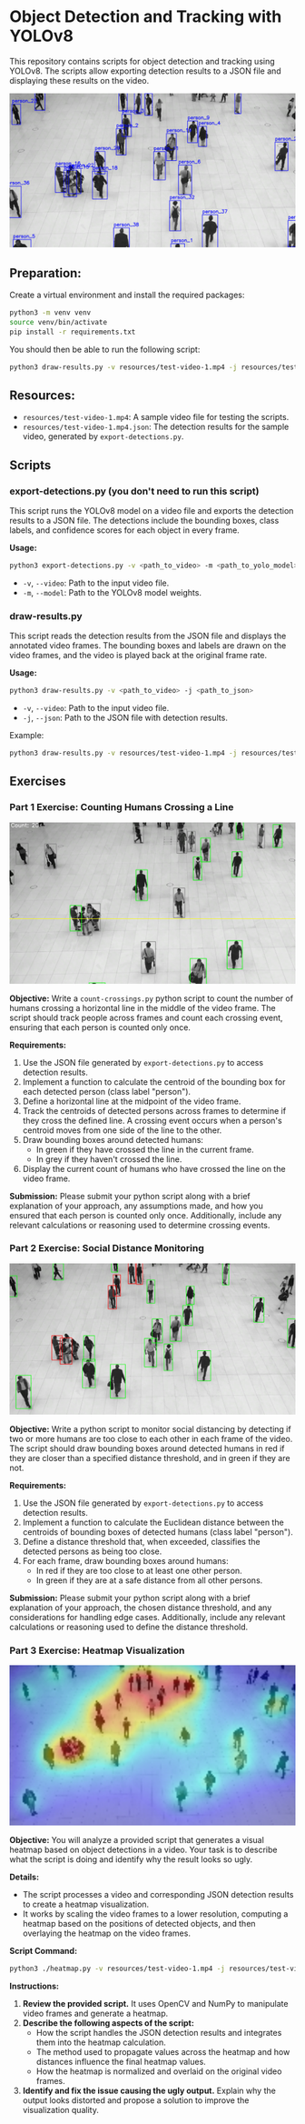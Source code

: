 # Object Detection and Tracking with YOLOv8

This repository contains scripts for object detection and tracking using YOLOv8. The scripts allow exporting detection results to a JSON file and displaying these results on the video.

![Snapshot](resources/snapshot.png)

## Preparation:

Create a virtual environment and install the required packages:
```bash
python3 -m venv venv
source venv/bin/activate
pip install -r requirements.txt
```

You should then be able to run the following script:
   
```bash
python3 draw-results.py -v resources/test-video-1.mp4 -j resources/test-video-1.mp4.json
```

## Resources:
- `resources/test-video-1.mp4`: A sample video file for testing the scripts.
- `resources/test-video-1.mp4.json`: The detection results for the sample video, generated by `export-detections.py`.

## Scripts

### export-detections.py (you don't need to run this script)

This script runs the YOLOv8 model on a video file and exports the detection results to a JSON file. The detections include the bounding boxes, class labels, and confidence scores for each object in every frame.

**Usage:**
```bash
python3 export-detections.py -v <path_to_video> -m <path_to_yolo_model>
```

- `-v`, `--video`: Path to the input video file.
- `-m`, `--model`: Path to the YOLOv8 model weights.

### draw-results.py

This script reads the detection results from the JSON file and displays the annotated video frames. The bounding boxes and labels are drawn on the video frames, and the video is played back at the original frame rate.

**Usage:**
```bash
python3 draw-results.py -v <path_to_video> -j <path_to_json>
```

- `-v`, `--video`: Path to the input video file.
- `-j`, `--json`: Path to the JSON file with detection results.

Example:
```bash
python3 draw-results.py -v resources/test-video-1.mp4 -j resources/test-video-1.mp4.json
```

## Exercises

### Part 1 Exercise: Counting Humans Crossing a Line

![Count Crossings](resources/count-crossings.png)

**Objective:** Write a `count-crossings.py` python script to count the number of humans crossing a horizontal line in the middle of the video frame. The script should track people across frames and count each crossing event, ensuring that each person is counted only once.

**Requirements:**
1. Use the JSON file generated by `export-detections.py` to access detection results.
2. Implement a function to calculate the centroid of the bounding box for each detected person (class label "person").
3. Define a horizontal line at the midpoint of the video frame.
4. Track the centroids of detected persons across frames to determine if they cross the defined line. A crossing event occurs when a person's centroid moves from one side of the line to the other.
5. Draw bounding boxes around detected humans:
   - In green if they have crossed the line in the current frame.
   - In grey if they haven't crossed the line.
6. Display the current count of humans who have crossed the line on the video frame.

**Submission:**
Please submit your python script along with a brief explanation of your approach, any assumptions made, and how you ensured that each person is counted only once. Additionally, include any relevant calculations or reasoning used to determine crossing events.

### Part 2 Exercise: Social Distance Monitoring

![Social Distancing](resources/social-distancing.png)

**Objective:** Write a python script to monitor social distancing by detecting if two or more humans are too close to each other in each frame of the video. The script should draw bounding boxes around detected humans in red if they are closer than a specified distance threshold, and in green if they are not.

**Requirements:**
1. Use the JSON file generated by `export-detections.py` to access detection results.
2. Implement a function to calculate the Euclidean distance between the centroids of bounding boxes of detected humans (class label "person").
3. Define a distance threshold that, when exceeded, classifies the detected persons as being too close.
4. For each frame, draw bounding boxes around humans:
   - In red if they are too close to at least one other person.
   - In green if they are at a safe distance from all other persons.

**Submission:**
Please submit your python script along with a brief explanation of your approach, the chosen distance threshold, and any considerations for handling edge cases. Additionally, include any relevant calculations or reasoning used to define the distance threshold.


### Part 3 Exercise: Heatmap Visualization

![Heatmap](resources/heatmap.png)

**Objective:** You will analyze a provided script that generates a visual heatmap based on object detections in a video. Your task is to describe what the script is doing and identify why the result looks so ugly.

**Details:**

- The script processes a video and corresponding JSON detection results to create a heatmap visualization. 
- It works by scaling the video frames to a lower resolution, computing a heatmap based on the positions of detected objects, and then overlaying the heatmap on the video frames.

**Script Command:**
```bash
python3 ./heatmap.py -v resources/test-video-1.mp4 -j resources/test-video-1.mp4.json
```

**Instructions:**

1. **Review the provided script.** It uses OpenCV and NumPy to manipulate video frames and generate a heatmap.
2. **Describe the following aspects of the script:**
   - How the script handles the JSON detection results and integrates them into the heatmap calculation.
   - The method used to propagate values across the heatmap and how distances influence the final heatmap values.
   - How the heatmap is normalized and overlaid on the original video frames.
3. **Identify and fix the issue causing the ugly output.** Explain why the output looks distorted and propose a solution to improve the visualization quality.

